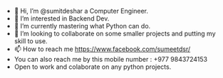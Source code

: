 - 👋 Hi, I’m @sumitdeshar a Computer Engineer.
- 👀 I’m interested in Backend Dev.
- 🌱 I’m currently mastering what Python can do.
- 💞️ I’m looking to collaborate on some smaller projects and putting my skill to use.
- 📫 How to reach me https://www.facebook.com/sumeetdsr/
- You can also reach me by this mobile number : +977 9843724153
- Open to work and colaborate on any python projects.

<!---
sumitdeshar/sumitdeshar is a ✨ special ✨ repository because its `README.md` (this file) appears on your GitHub profile.
You can click the Preview link to take a look at your changes.
--->
